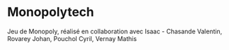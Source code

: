 # Monopolytech
Jeu de Monopoly, réalisé en collaboration avec Isaac - Chasande Valentin, Rovarey Johan, Pouchol Cyril, Vernay Mathis
